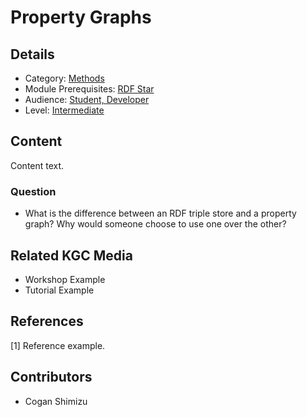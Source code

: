# Property Graphs
## Details
* Category: [Methods](../categories/Methods.md)
* Module Prerequisites: [RDF Star](../modules/RDF_Star.md)
* Audience: [Student, Developer](../audiences/Student,_Developer.md)
* Level: [Intermediate](../levels/Intermediate.md)

## Content
Content text.

### Question

* What is the difference between an RDF triple store and a property graph? Why would someone choose to use one over the other?

## Related KGC Media
* Workshop Example
* Tutorial Example

## References
[1] Reference example.

## Contributors
* Cogan Shimizu
